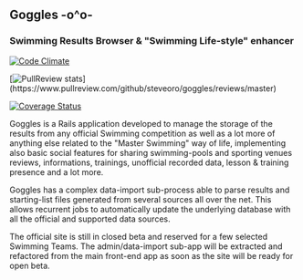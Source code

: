 ## Goggles  -o^o-
### Swimming Results Browser & "Swimming Life-style" enhancer

[![Code Climate](https://codeclimate.com/github/steveoro/goggles.png)](https://codeclimate.com/github/steveoro/goggles)

[![PullReview stats](https://www.pullreview.com/github/steveoro/goggles/badges/master.svg?)](https://www.pullreview.com/github/steveoro/goggles/reviews/master)

[![Coverage Status](https://coveralls.io/repos/steveoro/goggles/badge.png)](https://coveralls.io/r/steveoro/goggles)

Goggles is a Rails application developed to manage the storage of the results from any official
Swimming competition as well as a lot more of anything else related to the "Master Swimming"
way of life, implementing also basic social features for sharing swimming-pools and sporting venues
reviews, informations, trainings, unofficial recorded data, lesson & training presence and a
lot more.

Goggles has a complex data-import sub-process able to parse results and starting-list files
generated from several sources all over the net. This allows recurrent jobs to automatically update
the underlying database with all the official and supported data sources.

The official site is still in closed beta and reserved for a few selected Swimming Teams. 
The admin/data-import sub-app will be extracted and refactored from the main front-end app as
soon as the site will be ready for open beta.
